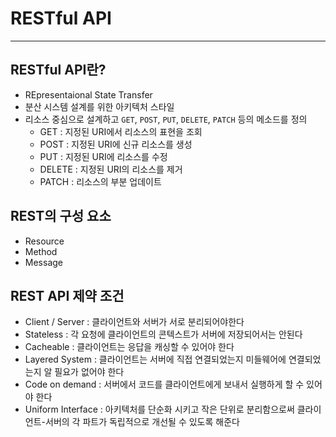 # RESTful API
-----------------
## RESTful API란?
- REpresentaional State Transfer
- 분산 시스템 설계를 위한 아키텍처 스타일
- 리소스 중심으로 설계하고 `GET`, `POST`, `PUT`, `DELETE`, `PATCH` 등의 메소드를 정의
  - GET : 지정된 URI에서 리소스의 표현을 조회
  - POST : 지정된 URI에 신규 리소스를 생성
  - PUT : 지정된 URI에 리소스를 수정
  - DELETE : 지정된 URI의 리소스를 제거
  - PATCH : 리소스의 부분 업데이트

## REST의 구성 요소
- Resource
- Method
- Message

## REST API 제약 조건
- Client / Server : 클라이언트와 서버가 서로 분리되어야한다
- Stateless : 각 요청에 클라이언트의 콘텍스트가 서버에 저장되어서는 안된다
- Cacheable : 클라이언트는 응답을 캐싱할 수 있어야 한다
- Layered System : 클라이언트는 서버에 직접 연결되었는지 미들웨어에 연결되었는지 알 필요가 없어야 한다
- Code on demand : 서버에서 코드를 클라이언트에게 보내서 실행하게 할 수 있어야 한다
- Uniform Interface : 아키텍처를 단순화 시키고 작은 단위로 분리함으로써 클라이언트-서버의 각 파트가 독립적으로 개선될 수 있도록 해준다
